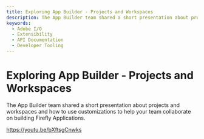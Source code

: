 ```yaml
---
title: Exploring App Builder - Projects and Workspaces
description: The App Builder team shared a short presentation about projects and workspaces and how to use customizations to help your team collaborate on building Firefly Applications.  
keywords:
  - Adobe I/O
  - Extensibility
  - API Documentation
  - Developer Tooling  
---
```


# Exploring App Builder - Projects and Workspaces

The App Builder team shared a short presentation about projects and workspaces and how to use customizations to help your team collaborate on building Firefly Applications.

<Media slots="video"/>

<https://youtu.be/bXftsgCnwks>
